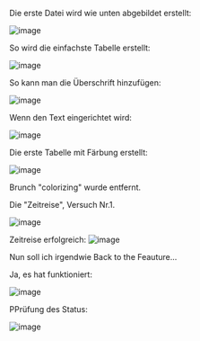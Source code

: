 Die erste Datei wird wie unten abgebildet erstellt:

![image](https://github.com/its-942628/LaTex-Tables/assets/153672630/28ab4b6c-d94d-4963-bcea-bd693e7db54c)

So wird die einfachste Tabelle erstellt:

![image](https://github.com/its-942628/LaTex-Tables/assets/153672630/6dcfdac7-5171-49f9-881d-4c11b733bc6e)

So kann man die Überschrift hinzufügen:

![image](https://github.com/its-942628/LaTex-Tables/assets/153672630/6455c9a2-0a2e-4970-a82d-ab91449bc660)

Wenn den Text eingerichtet wird:

![image](https://github.com/its-942628/LaTex-Tables/assets/153672630/dc54e91d-2b94-4cfa-83fb-d19c4ad5cb6b)

 Die erste Tabelle mit Färbung erstellt:

 ![image](https://github.com/its-942628/LaTex-Tables/assets/153672630/a8b1a4f1-4a77-4f6e-9e85-0bf01a502805)

Brunch "colorizing" wurde entfernt.

Die "Zeitreise", Versuch Nr.1.

![image](https://github.com/its-942628/LaTex-Tables/assets/153672630/264d7857-21e9-4458-bbea-d65bcf761323)

Zeitreise erfolgreich:
![image](https://github.com/its-942628/LaTex-Tables/assets/153672630/59c0917c-4af3-43a7-839e-a0d18dbecdf9)

Nun soll ich irgendwie Back to the Feauture...

Ja, es hat funktioniert:

![image](https://github.com/its-942628/LaTex-Tables/assets/153672630/9406bee8-94ec-468a-a58c-b735048a9d5a)

PPrüfung des Status:

![image](https://github.com/its-942628/LaTex-Tables/assets/153672630/9e2672f3-aa28-4536-87f0-baab7844a6f4)


